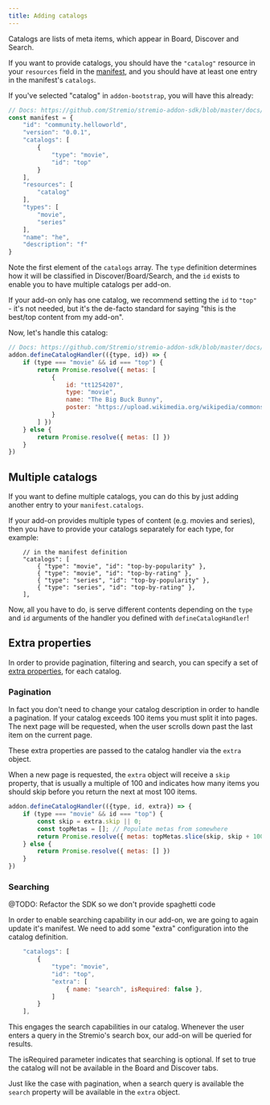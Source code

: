 ```yaml
---
title: Adding catalogs
---
```


Catalogs are lists of meta items, which appear in Board, Discover and Search.

If you want to provide catalogs, you should have the `"catalog"` resource in your `resources` field in the [manifest](https://github.com/Stremio/stremio-addon-sdk/blob/master/docs/api/responses/manifest.md), and you should have at least one entry in the manifest's `catalogs`.

If you've selected "catalog" in `addon-bootstrap`, you will have this already:

```javascript
// Docs: https://github.com/Stremio/stremio-addon-sdk/blob/master/docs/api/responses/manifest.md
const manifest = {
	"id": "community.helloworld",
	"version": "0.0.1",
	"catalogs": [
		{
			"type": "movie",
			"id": "top"
		}
	],
	"resources": [
		"catalog"
	],
	"types": [
		"movie",
		"series"
	],
	"name": "he",
	"description": "f"
}
```

Note the first element of the `catalogs` array. The `type` definition determines how it will be classified in Discover/Board/Search, and the `id` exists to enable you to have multiple catalogs per add-on.

If your add-on only has one catalog, we recommend setting the `id` to `"top"` - it's not needed, but it's the de-facto standard for saying "this is the best/top content from my add-on".

Now, let's handle this catalog:

```javascript
// Docs: https://github.com/Stremio/stremio-addon-sdk/blob/master/docs/api/requests/defineCatalogHandler.md
addon.defineCatalogHandler(({type, id}) => {
	if (type === "movie" && id === "top") {
		return Promise.resolve({ metas: [
			{
				id: "tt1254207",
				type: "movie",
				name: "The Big Buck Bunny",
				poster: "https://upload.wikimedia.org/wikipedia/commons/thumb/c/c5/Big_buck_bunny_poster_big.jpg/220px-Big_buck_bunny_poster_big.jpg"
			}
		] })
	} else {
		return Promise.resolve({ metas: [] })
	}
})
```

## Multiple catalogs

If you want to define multiple catalogs, you can do this by just adding another entry to your `manifest.catalogs`.

If your add-on provides multiple types of content (e.g. movies and series), then you have to provide your catalogs separately for each type, for example:

```
	// in the manifest definition
	"catalogs": [
		{ "type": "movie", "id": "top-by-popularity" },
		{ "type": "movie", "id": "top-by-rating" },
		{ "type": "series", "id": "top-by-popularity" },
		{ "type": "series", "id": "top-by-rating" },
	],
```

Now, all you have to do, is serve different contents depending on the `type` and `id` arguments of the handler you defined with `defineCatalogHandler`!


## Extra properties

In order to provide pagination, filtering and search, you can specify a set of [extra properties](https://github.com/Stremio/stremio-addon-sdk/blob/master/docs/api/responses/manifest.md#extra-properties), for each catalog.

### Pagination

In fact you don't need to change your catalog description in order to handle a pagination. If your catalog exceeds 100 items you must split it into pages. The next page will be requested, when the user scrolls down past the last item on the current page.

These extra properties are passed to the catalog handler via the `extra` object. 

When a new page is requested, the `extra` object will receive a `skip` property, that is usually a multiple of 100 and indicates how many items you should skip before you return the next at most 100 items.

```js
addon.defineCatalogHandler(({type, id, extra}) => {
	if (type === "movie" && id === "top") {
		const skip = extra.skip || 0;
		const topMetas = []; // Populate metas from somewhere
		return Promise.resolve({ metas: topMetas.slice(skip, skip + 100) })
	} else {
		return Promise.resolve({ metas: [] })
	}
})

```

### Searching

@TODO: Refactor the SDK so we don't provide spaghetti code


In order to enable searching capability in our add-on, we are going to again update it's manifest. We need to add some "extra" configuration into the catalog definition.

```js
    "catalogs": [
        {
            "type": "movie",
            "id": "top",
			"extra": [
				{ name: "search", isRequired: false },
			]
        }
    ],
```

This engages the search capabilities in our catalog. Whenever the user enters a query in the Stremio's search box, our add-on will be queried for results.

The isRequired parameter indicates that searching is optional. If set to true the catalog will not be available in the Board and Discover tabs.

Just like the case with pagination, when a search query is available the `search` property will be available in the `extra` object.
